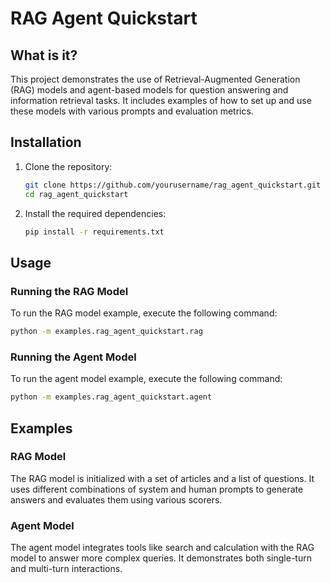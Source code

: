 # RAG Agent Quickstart

## What is it?

This project demonstrates the use of Retrieval-Augmented Generation (RAG) models and agent-based models for question answering and information retrieval tasks. It includes examples of how to set up and use these models with various prompts and evaluation metrics.

## Installation

1. Clone the repository:
    ```sh
    git clone https://github.com/yourusername/rag_agent_quickstart.git
    cd rag_agent_quickstart
    ```

2. Install the required dependencies:
    ```sh
    pip install -r requirements.txt
    ```

## Usage

### Running the RAG Model

To run the RAG model example, execute the following command:
```sh
python -m examples.rag_agent_quickstart.rag
```

### Running the Agent Model

To run the agent model example, execute the following command:
```sh
python -m examples.rag_agent_quickstart.agent
```

## Examples

### RAG Model

The RAG model is initialized with a set of articles and a list of questions. It uses different combinations of system and human prompts to generate answers and evaluates them using various scorers.

### Agent Model

The agent model integrates tools like search and calculation with the RAG model to answer more complex queries. It demonstrates both single-turn and multi-turn interactions.
